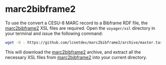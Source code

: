 # marc2bibframe2

To use the convert a CESU-8 MARC record to a Bibframe RDF file, the [marc2bibframe2](https://github.com/lcnetdev/marc2bibframe2/tree/master/xsl) XSL files are required. Open the `voyager/xsl` directory in your terminal and issue the following command:

```sh
wget -O - https://github.com/lcnetdev/marc2bibframe2/archive/master.tar.gz | tar -xz --strip=2 "marc2bibframe2-master/xsl"
```

This will download the [marc2bibframe2](https://github.com/lcnetdev/marc2bibframe2/tree/master/xsl) archive, and extract all the necessary XSL files from [marc2bibframe2](https://github.com/lcnetdev/marc2bibframe2/tree/master/xsl) into your current directory.